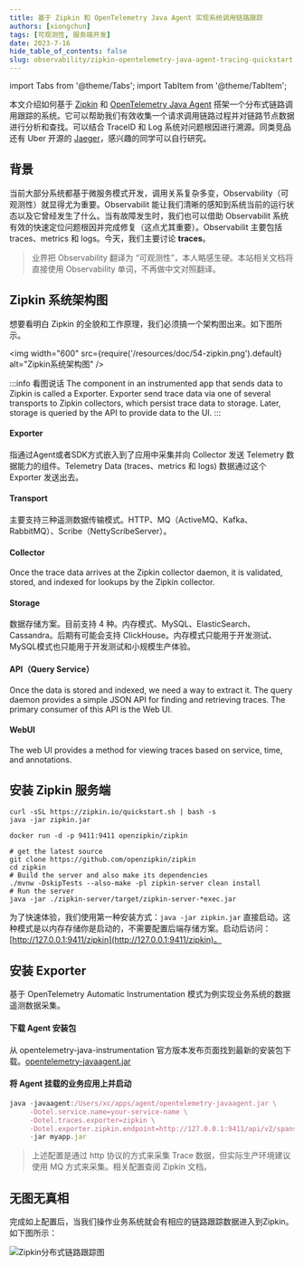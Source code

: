 ```yaml
---
title: 基于 Zipkin 和 OpenTelemetry Java Agent 实现系统调用链路跟踪
authors: [xiongchun]
tags: [可观测性, 服务端开发]
date: 2023-7-16
hide_table_of_contents: false
slug: observability/zipkin-opentelemetry-java-agent-tracing-quickstart
---
```


import Tabs from '@theme/Tabs';
import TabItem from '@theme/TabItem';

本文介绍如何基于 [Zipkin](https://github.com/openzipkin/zipkin) 和 [OpenTelemetry Java Agent](https://github.com/open-telemetry/opentelemetry-java-instrumentation) 搭架一个分布式链路调用跟踪的系统。它可以帮助我们有效收集一个请求调用链路过程并对链路节点数据进行分析和查找。可以结合 TraceID 和 Log 系统对问题根因进行溯源。同类竞品还有 Uber 开源的 [Jaeger](https://www.jaegertracing.io/)，感兴趣的同学可以自行研究。

<!--truncate-->

## 背景

当前大部分系统都基于微服务模式开发，调用关系复杂多变，Observability（可观测性）就显得尤为重要。Observabilit 能让我们清晰的感知到系统当前的运行状态以及它曾经发生了什么。当有故障发生时，我们也可以借助 Observabilit 系统有效的快速定位问题根因并完成修复（这点尤其重要）。Observabilit 主要包括 traces、metrics 和 logs。今天，我们主要讨论 **traces**。

> 业界把 Observability 翻译为 “可观测性”，本人略感生硬。本站相关文档将直接使用 Observability 单词，不再做中文对照翻译。

## Zipkin 系统架构图

想要看明白 Zipkin 的全貌和工作原理，我们必须搞一个架构图出来。如下图所示。

<img width="600"
  src={require('/resources/doc/54-zipkin.png').default}
  alt="Zipkin系统架构图" />

:::info 看图说话
The component in an instrumented app that sends data to Zipkin is called a Exporter. Exporter send trace data via one of several transports to Zipkin collectors, which persist trace data to storage. Later, storage is queried by the API to provide data to the UI.
:::

#### Exporter

指通过Agent或者SDK方式嵌入到了应用中采集并向 Collector 发送 Telemetry 数据能力的组件。Telemetry Data (traces、metrics 和 logs) 数据通过这个 Exporter 发送出去。

#### Transport

主要支持三种遥测数据传输模式。HTTP、MQ（ActiveMQ、Kafka、RabbitMQ）、Scribe（NettyScribeServer）。

#### Collector

Once the trace data arrives at the Zipkin collector daemon, it is validated, stored, and indexed for lookups by the Zipkin collector.

#### Storage

数据存储方案。目前支持 4 种。内存模式、MySQL、ElasticSearch、Cassandra。后期有可能会支持 ClickHouse。内存模式只能用于开发测试、MySQL模式也只能用于开发测试和小规模生产体验。

#### API（Query Service）

Once the data is stored and indexed, we need a way to extract it. The query daemon provides a simple JSON API for finding and retrieving traces. The primary consumer of this API is the Web UI.

#### WebUI

The web UI provides a method for viewing traces based on service, time, and annotations.

## 安装 Zipkin 服务端

<Tabs>
<TabItem value="Java" label="Java">

```shell
curl -sSL https://zipkin.io/quickstart.sh | bash -s
java -jar zipkin.jar
```
</TabItem>

<TabItem value="Docker" label="Docker">

```shell
docker run -d -p 9411:9411 openzipkin/zipkin
```

</TabItem>

<TabItem value="Running from Source" label="Running from Source">

```shell
# get the latest source
git clone https://github.com/openzipkin/zipkin
cd zipkin
# Build the server and also make its dependencies
./mvnw -DskipTests --also-make -pl zipkin-server clean install
# Run the server
java -jar ./zipkin-server/target/zipkin-server-*exec.jar
```
</TabItem>
</Tabs>

为了快速体验，我们使用第一种安装方式：`java -jar zipkin.jar` 直接启动。这种模式是以内存存储你是启动的，不需要配置后端存储方案。启动后访问：[http://127.0.0.1:9411/zipkin](http://127.0.0.1:9411/zipkin)。

## 安装 Exporter

基于 OpenTelemetry Automatic Instrumentation 模式为例实现业务系统的数据遥测数据采集。

#### 下载 Agent 安装包

从 opentelemetry-java-instrumentation 官方版本发布页面找到最新的安装包下载。[opentelemetry-javaagent.jar
](https://github.com/open-telemetry/opentelemetry-java-instrumentation/releases)

#### 将 Agent 挂载的业务应用上并启动

```jsx
java -javaagent:/Users/xc/apps/agent/opentelemetry-javaagent.jar \
     -Dotel.service.name=your-service-name \
     -Dotel.traces.exporter=zipkin \
     -Dotel.exporter.zipkin.endpoint=http://127.0.0.1:9411/api/v2/spans \
     -jar myapp.jar
```

> 上述配置是通过 http 协议的方式来采集 Trace 数据，但实际生产环境建议使用 MQ 方式来采集。相关配置查阅 Zipkin 文档。

## 无图无真相

完成如上配置后，当我们操作业务系统就会有相应的链路跟踪数据进入到Zipkin。如下图所示：

![Zipkin分布式链路跟踪图](/resources/doc/55-zipkin.png)
